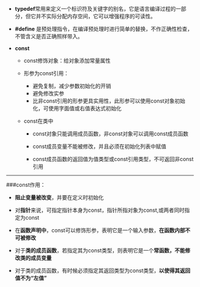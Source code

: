- **typedef**常用来定义一个标识符及关键字的别名，它是语言编译过程的一部分，但它并不实际分配内存空间，它可以增强程序的可读性。

- **\#define** 是预处理指令，在编译预处理时进行简单的替换，不作正确性检查，不管含义是否正确照样带入。

- **const**
    - const修饰对象：给对象添加常量属性

    - 形参为const引用：
         
        - 避免复制，减少参数初始化的开销
        - 避免修改实参
        - 比非const引用的形参更具实用性，此形参可以使用const对象初始化，可使用字面值或右值表达式初始化

    - const在类中 

        - const对象只能调用成员函数，非const对象可以调用const成员函数

        - const成员变量不能被修改，并且必须在初始化列表中赋值

        - const成员函数的返回值为值类型或const引用类型，不可返回非const引用
***

###const作用：

- **阻止变量被改变**，并要在定义时初始化

- 对**指针**来说，可指定指针本身为const，指针所指对象为const,或两者同时指定为const

- 在**函数声明中**，const可以修饰形参，表明它是一个输入参数，**在函数内部不可被修改**

- 对于**类的成员函数**，若指定其为const类型，则表明它是一个**常函数，不能修改类的成员变量**

- 对于类的成员函数，有时候必须指定其返回类型为const类型，**以使得其返回值不为“左值”**

